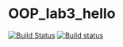 # OOP_lab3_hello
[![Build Status](https://travis-ci.org/leprik0n/OOP_lab3.svg?branch=lab3)](https://travis-ci.org/leprik0n/OOP_lab3)
[![Build status](https://ci.appveyor.com/api/projects/status/4b757bdb7ico54kg?svg=true)](https://ci.appveyor.com/project/leprik0n/oop-lab3)
